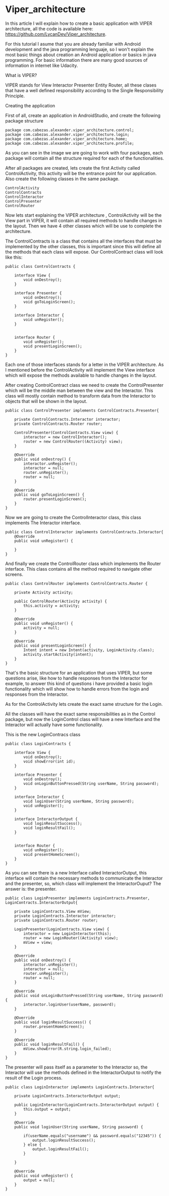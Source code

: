 # Viper_architecture
In this article I will explain how to create a basic application with VIPER architecture, all the code is available here: https://github.com/LycanDev/Viper_architecture.

For this tutorial I asume that you are already familiar with Android development and the java programming lenguaje, so I won't explain the most basic things about creation an Android application or basics in java programming. For basic information there are many good sources of information in internet like Udacity.

What is VIPER?

VIPER stands for View Interactor Presenter Entity Router, all these clases that have a well defined responsibility according to the Single Responsibility Principle.

Creating the application

First of all, create an application in AndroidStudio, and create the following package structure

```
package com.cabezas.alexander.viper_architecture.control;
package com.cabezas.alexander.viper_architecture.login;
package com.cabezas.alexander.viper_architecture.home;
package com.cabezas.alexander.viper_architecture.profile;
```

As you can see in the image we are going to work with four packages, each package will contain all the structure required for each of the functionalities.

After all packages are created, lets create the first Activity called ControlActivity, this activity will be the entrance point for our application. Also create the following classes in the same package.

```
ControlActivity
ControlContracts
ControlInteractor
ControlPresenter
ControlRouter
```
Now lets start explaining the VIPER architecture , ControlActivity will be the View part in VIPER, it will contain all required methods to handle changes in the layout. Then we have 4 other classes which will be use to complete the architecture.

The ControlContracts is a class that contains all the interfaces that must be implemented by the other classes, this is important since this will define all the methods that each class will expose. Our ControlContract class will look like this:

```
public class ControlContracts {

    interface View {
        void onDestroy();
    }

    interface Presenter {
        void onDestroy();
        void goToLoginScreen();
    }

    interface Interactor {
        void unRegister();
    }


    interface Router {
        void unRegister();
        void presentLoginScreen();
    }
}
```
Each one of those interfaces stands for a letter in the VIPER architecture. As I mentioned before the ControlActivity will implement the View interface which will expose the methods available to handle changes in the layout.

After creating ControlContract class we need to create the ControlPresenter which will be the middle man between the view and the Interactor. This class will mostly contain method to transform data from the Interactor to objects that will be shown in the layout.

```
public class ControlPresenter implements ControlContracts.Presenter{

    private ControlContracts.Interactor interactor;
    private ControlContracts.Router router;

    ControlPresenter(ControlContracts.View view) {
        interactor = new ControlInteractor();
        router = new ControlRouter((Activity) view);
    }

    @Override
    public void onDestroy() {
        interactor.unRegister();
        interactor = null;
        router.unRegister();
        router = null;
    }

    @Override
    public void goToLoginScreen() {
        router.presentLoginScreen();
    }
}

```

Now we are going to create the ControlInteractor class, this class implements The Interactor interface.

```
public class ControlInteractor implements ControlContracts.Interactor{
    @Override
    public void unRegister() {

    }
}

```
And finally we create the ControlRouter class which implements the Router interface. This class contains all the method required to navigate other screens.

```
public class ControlRouter implements ControlContracts.Router {

    private Activity activity;

    public ControlRouter(Activity activity) {
        this.activity = activity;
    }

    @Override
    public void unRegister() {
        activity = null;
    }

    @Override
    public void presentLoginScreen() {
        Intent intent = new Intent(activity, LoginActivity.class);
        activity.startActivity(intent);
    }
}
```

That's the basic structure for an application that uses VIPER, but some questions arise, like how to handle responses from the Interactor for example, to answer this kind of questions i have provided a basic login functionality which will show how to handle errors from the login and responses from the Interactor.

As for the ControlActivity lets create the exact same structure for the Login.

All the classes will have the exact same responsibilities as in the Control package, but now the LoginControl class will have a new Interface and the Interactor will actually have some functionality.

This is the new LoginContracs class

```
public class LoginContracts {

    interface View {
        void onDestroy();
        void showError(int id);
    }

    interface Presenter {
        void onDestroy();
        void onLoginButtonPressed(String userName, String password);
    }

    interface Interactor {
        void loginUser(String userName, String password);
        void unRegister();
    }

    interface InteractorOutput {
        void loginResultSuccess();
        void loginResultFail();
    }


    interface Router {
        void unRegister();
        void presentHomeScreen();
    }
}
```

As you can see there is a new Interface called InteractorOutput, this interface will contain the necessary methods to communicate the Interactor and the presenter, so, which class will implement the InteractorOuput? The answer is: the presenter.

```
public class LoginPresenter implements LoginContracts.Presenter, LoginContracts.InteractorOutput{

    private LoginContracts.View mView;
    private LoginContracts.Interactor interactor;
    private LoginContracts.Router router;

    LoginPresenter(LoginContracts.View view) {
        interactor = new LoginInteractor(this);
        router = new LoginRouter((Activity) view);
        mView = view;
    }

    @Override
    public void onDestroy() {
        interactor.unRegister();
        interactor = null;
        router.unRegister();
        router = null;
    }

    @Override
    public void onLoginButtonPressed(String userName, String password) {
        interactor.loginUser(userName, password);
    }

    @Override
    public void loginResultSuccess() {
        router.presentHomeScreen();
    }

    @Override
    public void loginResultFail() {
        mView.showError(R.string.login_failed);
    }
}

```
The presenter will pass itself as a parameter to the Interactor so, the Interactor will use the methods defined in the InteractorOutput to notify the result of the Login process.

```
public class LoginInteractor implements LoginContracts.Interactor{

    private LoginContracts.InteractorOutput output;

    public LoginInteractor(LoginContracts.InteractorOutput output) {
        this.output = output;
    }

    @Override
    public void loginUser(String userName, String password) {

        if(userName.equals("username") && password.equals("12345")) {
            output.loginResultSuccess();
        } else {
            output.loginResultFail();
        }

    }

    @Override
    public void unRegister() {
        output = null;
    }
}
```
